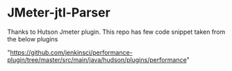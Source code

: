 # JMeter-jtl-Parser

Thanks to Hutson Jmeter plugin. This repo has few code snippet taken from the below plugins

"https://github.com/jenkinsci/performance-plugin/tree/master/src/main/java/hudson/plugins/performance"
